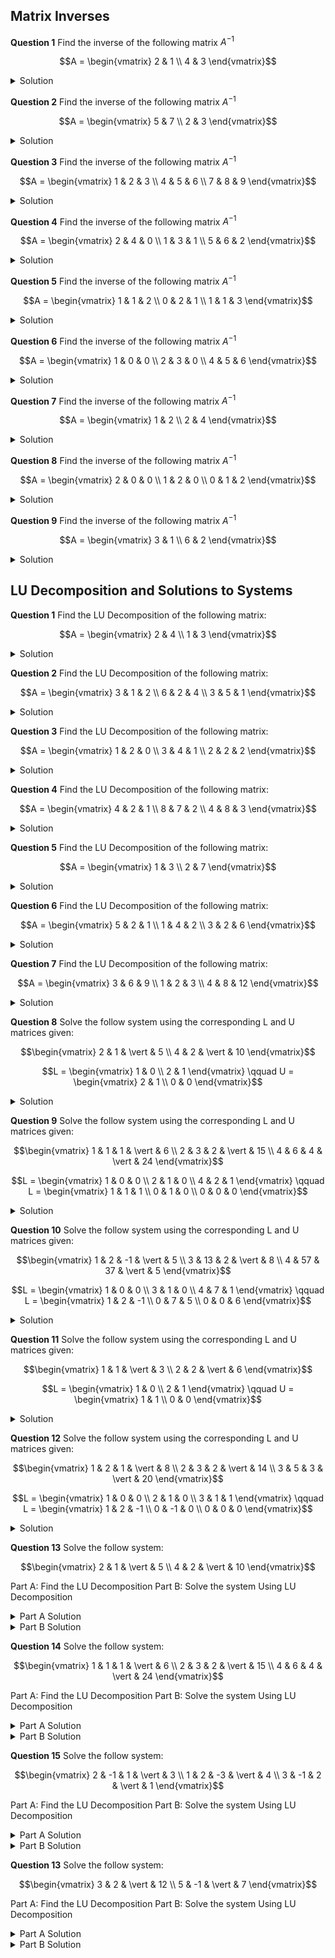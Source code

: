 ## Matrix Inverses



**Question 1** Find the inverse of the following matrix $A^{-1}$

```math
A = \begin{vmatrix}
2 & 1 \\
4 & 3 
\end{vmatrix}
```

<details>
  <summary>Solution</summary>
  <img src="https://github.com/sackn/diffeq/blob/main/Images/matrixInverse/image5.png" alt="Question 1">
</details>

**Question 2** Find the inverse of the following matrix $A^{-1}$

```math
A = \begin{vmatrix}
5 & 7 \\
2 & 3 
\end{vmatrix}
```
<details>
  <summary>Solution</summary>
  <img src="https://github.com/sackn/diffeq/blob/main/Images/matrixInverse/image10.png" alt="Question 2">
</details>

**Question 3** Find the inverse of the following matrix $A^{-1}$

```math
A = \begin{vmatrix}
1 & 2 & 3 \\
4 & 5 & 6 \\
7 & 8 & 9
\end{vmatrix}
```

<details>
  <summary>Solution</summary>
  <img src="https://github.com/sackn/diffeq/blob/main/Images/matrixInverse/image3.png" alt="Question 3">
</details>


**Question 4** Find the inverse of the following matrix $A^{-1}$

```math
A = \begin{vmatrix}
2 & 4 & 0 \\
1 & 3 & 1 \\
5 & 6 & 2
\end{vmatrix}
```

<details>
  <summary>Solution</summary>
  <img src="https://github.com/sackn/diffeq/blob/main/Images/matrixInverse/image4.png" alt="Question 4.a">
  <img src="https://github.com/sackn/diffeq/blob/main/Images/matrixInverse/image6.png" alt="Question 4.b">
</details>


**Question 5** Find the inverse of the following matrix $A^{-1}$

```math
A = \begin{vmatrix}
1 & 1 & 2 \\
0 & 2 & 1 \\
1 & 1 & 3
\end{vmatrix}
```

<details>
  <summary>Solution</summary>
  <img src="https://github.com/sackn/diffeq/blob/main/Images/matrixInverse/image7.png" alt="Question 5">
</details>


**Question 6** Find the inverse of the following matrix $A^{-1}$

```math
A = \begin{vmatrix}
1 & 0 & 0 \\
2 & 3 & 0 \\
4 & 5 & 6
\end{vmatrix}
```

<details>
  <summary>Solution</summary>
  <img src="https://github.com/sackn/diffeq/blob/main/Images/matrixInverse/image2.png" alt="Question 6">
</details>


**Question 7** Find the inverse of the following matrix $A^{-1}$

```math
A = \begin{vmatrix}
1 & 2 \\
2 & 4 
\end{vmatrix}
```

<details>
  <summary>Solution</summary>
  <img src="https://github.com/sackn/diffeq/blob/main/Images/matrixInverse/image1.png" alt="Question 7">
</details>

**Question 8** Find the inverse of the following matrix $A^{-1}$

```math
A = \begin{vmatrix}
2 & 0 & 0 \\
1 & 2 & 0 \\
0 & 1 & 2
\end{vmatrix}
```

<details>
  <summary>Solution</summary>
  <img src="https://github.com/sackn/diffeq/blob/main/Images/matrixInverse/image9.png" alt="Question 8">
</details>


**Question 9** Find the inverse of the following matrix $A^{-1}$

```math
A = \begin{vmatrix}
3 & 1 \\
6 & 2 
\end{vmatrix}
```

<details>
  <summary>Solution</summary>
  <img src="https://github.com/sackn/diffeq/blob/main/Images/matrixInverse/image8.png" alt="Question 9">
</details>

## LU Decomposition and Solutions to Systems

**Question 1** Find the LU Decomposition of the following matrix:

```math
A = \begin{vmatrix}
2 & 4 \\
1 & 3 
\end{vmatrix}
```

<details>
  <summary>Solution</summary>
  <img src="https://github.com/sackn/diffeq/blob/main/Images/LU/image1.png" alt="Question 1">
</details>

**Question 2** Find the LU Decomposition of the following matrix:

```math
A = \begin{vmatrix}
3 & 1 & 2 \\
6 & 2 & 4 \\
3 & 5 & 1
\end{vmatrix}
```

<details>
  <summary>Solution</summary>
  <img src="https://github.com/sackn/diffeq/blob/main/Images/LU/image2.png" alt="Question 1">
</details>

**Question 3** Find the LU Decomposition of the following matrix:

```math
A = \begin{vmatrix}
1 & 2 & 0 \\
3 & 4 & 1 \\
2 & 2 & 2
\end{vmatrix}
```

<details>
  <summary>Solution</summary>
  <img src="https://github.com/sackn/diffeq/blob/main/Images/LU/image3.png" alt="Question 1">
</details>

**Question 4** Find the LU Decomposition of the following matrix:

```math
A = \begin{vmatrix}
4 & 2 & 1 \\
8 & 7 & 2 \\
4 & 8 & 3
\end{vmatrix}
```

<details>
  <summary>Solution</summary>
  <img src="https://github.com/sackn/diffeq/blob/main/Images/LU/image4.png" alt="Question 1">
</details>

**Question 5** Find the LU Decomposition of the following matrix:

```math
A = \begin{vmatrix}
1 & 3 \\
2 & 7 
\end{vmatrix}
```

<details>
  <summary>Solution</summary>
  <img src="https://github.com/sackn/diffeq/blob/main/Images/LU/image5.png" alt="Question 1">
</details>


**Question 6** Find the LU Decomposition of the following matrix:

```math
A = \begin{vmatrix}
5 & 2 & 1 \\
1 & 4 & 2 \\
3 & 2 & 6
\end{vmatrix}
```

<details>
  <summary>Solution</summary>
  <img src="https://github.com/sackn/diffeq/blob/main/Images/LU/image6a.png" alt="Question 1">
  <img src="https://github.com/sackn/diffeq/blob/main/Images/LU/image6b.png" alt="Question 1">
</details>


**Question 7** Find the LU Decomposition of the following matrix:

```math
A = \begin{vmatrix}
3 & 6 & 9 \\
1 & 2 & 3 \\
4 & 8 & 12
\end{vmatrix}
```

<details>
  <summary>Solution</summary>
  <img src="https://github.com/sackn/diffeq/blob/main/Images/LU/image7.png" alt="Question 1">
</details>


**Question 8** Solve the follow system using the corresponding L and U matrices given:

```math 
\begin{vmatrix}
    2 & 1 & \vert & 5 \\
    4 & 2 & \vert & 10 
\end{vmatrix}
```

```math
L = \begin{vmatrix}
1 & 0 \\
2 & 1 
\end{vmatrix}

\qquad

U = \begin{vmatrix}
2 & 1 \\
0 & 0 
\end{vmatrix}
```

<details>
  <summary>Solution</summary>
  <img src="https://github.com/sackn/diffeq/blob/main/Images/LU/image8a.png" alt="Question 1">
  <img src="https://github.com/sackn/diffeq/blob/main/Images/LU/image8b.png" alt="Question 1">
</details>


**Question 9** Solve the follow system using the corresponding L and U matrices given:

```math 
\begin{vmatrix}
    1 & 1 & 1 & \vert & 6 \\
    2 & 3 & 2 & \vert & 15 \\
    4 & 6 & 4 & \vert & 24
\end{vmatrix}
```

```math
L = \begin{vmatrix}
1 & 0 & 0 \\
2 & 1 & 0 \\
4 & 2 & 1
\end{vmatrix}

\qquad

L = \begin{vmatrix}
1 & 1 & 1 \\
0 & 1 & 0 \\
0 & 0 & 0
\end{vmatrix}
```

<details>
  <summary>Solution</summary>
  <img src="https://github.com/sackn/diffeq/blob/main/Images/LU/image9a.png" alt="Question 1">
  <img src="https://github.com/sackn/diffeq/blob/main/Images/LU/image9b.png" alt="Question 1">
</details>


**Question 10** Solve the follow system using the corresponding L and U matrices given:

```math 
\begin{vmatrix}
    1 & 2 & -1 & \vert & 5 \\
    3 & 13 & 2 & \vert & 8 \\
    4 & 57 & 37 & \vert & 5
\end{vmatrix}
```

```math
L = \begin{vmatrix}
1 & 0 & 0 \\
3 & 1 & 0 \\
4 & 7 & 1
\end{vmatrix}

\qquad

L = \begin{vmatrix}
1 & 2 & -1 \\
0 & 7 & 5 \\
0 & 0 & 6
\end{vmatrix}
```

<details>
  <summary>Solution</summary>
  <img src="https://github.com/sackn/diffeq/blob/main/Images/LU/image10.png" alt="Question 1">
</details>

**Question 11** Solve the follow system using the corresponding L and U matrices given:

```math 
\begin{vmatrix}
    1 & 1 & \vert & 3 \\
    2 & 2 & \vert & 6 
\end{vmatrix}
```

```math
L = \begin{vmatrix}
1 & 0 \\
2 & 1 
\end{vmatrix}

\qquad

U = \begin{vmatrix}
1 & 1 \\
0 & 0 
\end{vmatrix}
```

<details>
  <summary>Solution</summary>
  <img src="https://github.com/sackn/diffeq/blob/main/Images/LU/image11.png" alt="Question 1">
</details>

**Question 12** Solve the follow system using the corresponding L and U matrices given:

```math 
\begin{vmatrix}
    1 & 2 & 1 & \vert & 8 \\
    2 & 3 & 2 & \vert & 14 \\
    3 & 5 & 3 & \vert & 20
\end{vmatrix}
```

```math
L = \begin{vmatrix}
1 & 0 & 0 \\
2 & 1 & 0 \\
3 & 1 & 1
\end{vmatrix}

\qquad

L = \begin{vmatrix}
1 & 2 & -1 \\
0 & -1 & 0 \\
0 & 0 & 0
\end{vmatrix}
```

<details>
  <summary>Solution</summary>
  <img src="https://github.com/sackn/diffeq/blob/main/Images/LU/image12a.png" alt="Question 1">
  <img src="https://github.com/sackn/diffeq/blob/main/Images/LU/image12b.png" alt="Question 1">
</details>


**Question 13** Solve the follow system:

```math 
\begin{vmatrix}
    2 & 1 & \vert & 5 \\
    4 & 2 & \vert & 10 
\end{vmatrix}
```
Part A: Find the LU Decomposition
Part B: Solve the system Using LU Decomposition

<details>
  <summary>Part A Solution</summary>
  <img src="https://github.com/sackn/diffeq/blob/main/Images/LU/image13a.png" alt="Question 1">
</details>
<details>
  <summary>Part B Solution</summary>
  <img src="https://github.com/sackn/diffeq/blob/main/Images/LU/image13b.png" alt="Question 1">
</details>


**Question 14** Solve the follow system:

```math 
\begin{vmatrix}
    1 & 1 & 1 & \vert & 6 \\
    2 & 3 & 2 & \vert & 15 \\
    4 & 6 & 4 & \vert & 24
\end{vmatrix}
```
Part A: Find the LU Decomposition
Part B: Solve the system Using LU Decomposition

<details>
  <summary>Part A Solution</summary>
  <img src="https://github.com/sackn/diffeq/blob/main/Images/LU/image14a.png" alt="Question 1">
  <img src="https://github.com/sackn/diffeq/blob/main/Images/LU/image14b.png" alt="Question 1">
</details>
<details>
  <summary>Part B Solution</summary>
  <img src="https://github.com/sackn/diffeq/blob/main/Images/LU/image14c.png" alt="Question 1">
</details>

**Question 15** Solve the follow system:

```math 
\begin{vmatrix}
    2 & -1 & 1 & \vert & 3 \\
    1 & 2 & -3 & \vert & 4 \\
    3 & -1 & 2 & \vert & 1
\end{vmatrix}
```
Part A: Find the LU Decomposition
Part B: Solve the system Using LU Decomposition

<details>
  <summary>Part A Solution</summary>
  <img src="https://github.com/sackn/diffeq/blob/main/Images/LU/image15a.png" alt="Question 1">
</details>
<details>
  <summary>Part B Solution</summary>
  <img src="https://github.com/sackn/diffeq/blob/main/Images/LU/image15b.png" alt="Question 1">
</details>

**Question 13** Solve the follow system:

```math 
\begin{vmatrix}
    3 & 2 & \vert & 12 \\
    5 & -1 & \vert & 7 
\end{vmatrix}
```
Part A: Find the LU Decomposition
Part B: Solve the system Using LU Decomposition

<details>
  <summary>Part A Solution</summary>
  <img src="https://github.com/sackn/diffeq/blob/main/Images/LU/image16a.png" alt="Question 1">
</details>
<details>
  <summary>Part B Solution</summary>
  <img src="https://github.com/sackn/diffeq/blob/main/Images/LU/image16b.png" alt="Question 1">
</details>










